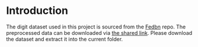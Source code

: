 # Introduction

The digit dataset used in this project is sourced from the [Fedbn](https://github.com/med-air/FedBN?tab=readme-ov-file) repo. The preprocessed data can be downloaded via [the shared link](https://mycuhk-my.sharepoint.com/:u:/g/personal/1155149226_link_cuhk_edu_hk/EaBgx5UmvatMi0KdvfdLWsABC49vcjZ2n9oZkjwl8jPMyA?e=TDxqN5). Please download the dataset and extract it into the current folder.